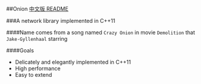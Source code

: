 ##Onion
[中文版 README](./README.md)

###A network library implemented in C++11

####Name comes from a song named `Crazy Onion` in movie `Demolition` that `Jake-Gyllenhaal` starring

####Goals
- Delicately and elegantly implemented in C++11
- High performance
- Easy to extend
